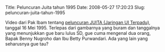Title: Peluncuran Juita tahun 1995
Date: 2008-05-27 17:20:23
Slug: peluncuran-juita-tahun-1995

Video dari Pak Ibam tentang [peluncuran JUITA (Jaringan UI Terpadu)](http://rms46.blogspot.com/2008/05/peluncuran-juita-16-mei-1995.html), tanggal 16 Mei 1995. Terlepas dari gambarnya yang buram dan tanggalnya yang menunjukkan gue baru lulus SD, gue cuma mengenal dua orang, Bapak Benny Nugroho dan Ibu Betty Purwandari. Ada yang lain yang seharusnya gue tau?
